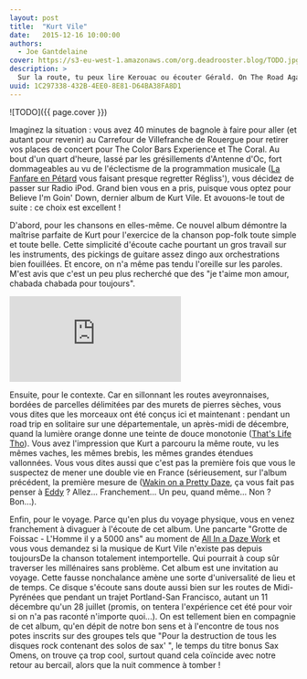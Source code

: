 ```yaml
---
layout: post
title:  "Kurt Vile"
date:   2015-12-16 10:00:00
authors: 
  - Joe Gantdelaine
cover: https://s3-eu-west-1.amazonaws.com/org.deadrooster.blog/TODO.jpg
description: >
  Sur la route, tu peux lire Kerouac ou écouter Gérald. On The Road Again, tu peux passer du Lavilliers ou du Canned Head. Mais sur la D922, Kurt Vile, ça passe trop bien !
uuid: 1C297338-432B-4EE0-8E81-D64BA38FA8D1
---
```


![TODO]({{ page.cover }})

Imaginez la situation : vous avez 40 minutes de bagnole à faire pour aller (et autant pour revenir) au Carrefour de Villefranche de Rouergue pour retirer vos places de concert pour The Color Bars Experience et The Coral. Au bout d'un quart d'heure, lassé par les grésillements d'Antenne d'Oc, fort dommageables au vu de l'éclectisme  de la programmation musicale ([La Fanfare en Pétard]( https://www.youtube.com/watch?v=3K41xa6qaEM) vous faisant presque regretter Régliss'), vous décidez de passer sur Radio iPod. Grand bien vous en a pris, puisque vous optez pour Believe I'm Goin' Down, dernier album de Kurt Vile. Et avouons-le tout de suite : ce choix est excellent !

D'abord, pour les chansons en elles-même. Ce nouvel album démontre la maîtrise parfaite de Kurt pour l'exercice de la chanson pop-folk toute simple et toute belle. Cette simplicité d'écoute cache pourtant un gros travail sur les instruments, des pickings de guitare assez dingo aux orchestrations bien fouillées. Et encore, on n'a même pas tendu l'oreille sur les paroles. M'est avis que c'est un peu plus recherché que des "je t'aime mon amour, chabada chabada pour toujours".

<div class="embed-responsive embed-responsive-16by9">
  <iframe class="embed-responsive-item" src="https://www.youtube.com/watch?v=659pppwniXA" frameborder="0"></iframe>  
</div>

Ensuite, pour le contexte. Car en sillonnant les routes aveyronnaises, bordées de parcelles délimitées par des murets de pierres sèches, vous vous dites que les morceaux ont été conçus ici et maintenant : pendant un road trip en solitaire sur une départementale, un après-midi de décembre, quand la lumière orange donne une teinte de douce monotonie ([That's Life Tho]( https://www.youtube.com/watch?v=4Seg7Xj--lI)). Vous avez l'impression que Kurt a parcouru la même route, vu les mêmes vaches, les mêmes brebis, les mêmes grandes étendues vallonnées. Vous vous dites aussi que c'est pas la première fois que vous le suspectez de mener une double vie en France (sérieusement, sur l'album précédent, la première mesure de  ([Wakin on a Pretty Daze]( https://www.youtube.com/watch?v=KSh5ZJd7DnE), ça vous fait pas penser à [Eddy](https://www.youtube.com/watch?v=gPwRRSmRC6k) ?  Allez... Franchement... Un peu, quand même... Non ? Bon...).

Enfin, pour le voyage. Parce qu'en plus du voyage physique, vous en venez franchement à divaguer à l'écoute de cet album. Une pancarte "Grotte de Foissac - L'Homme il y a 5000 ans" au moment de [All In a Daze Work](https://open.spotify.com/track/5TPGNQ5YIuc9ssbY0MCTtW) et vous vous demandez si la musique de Kurt Vile n'existe pas depuis toujoursDe la chanson totalement intemportelle. Qui pourrait à coup sûr traverser les millénaires sans problème. Cet album est une invitation au voyage. Cette fausse nonchalance amène une sorte d'universalité de lieu et de temps. Ce disque s'écoute sans doute aussi bien sur les routes de Midi-Pyrénées  que pendant un trajet Portland-San Francisco, autant un 11 décembre qu'un 28 juillet (promis, on tentera l'expérience cet été pour voir si on n'a pas raconté n'importe quoi...). On est tellement bien en compagnie de cet album, qu'en dépit de notre bon sens et à l'encontre de tous nos potes inscrits sur des groupes tels que "Pour la destruction de tous les disques rock contenant des solos de sax' ", le temps du titre bonus Sax Omens, on trouve ça trop cool, surtout quand cela coïncide avec notre retour au bercail, alors que la nuit commence à tomber !
